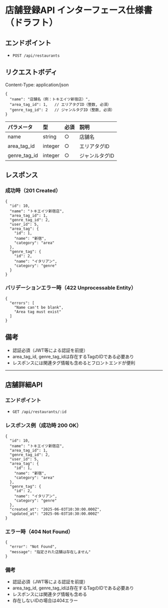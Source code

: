# 店舗登録API インターフェース仕様書（ドラフト）

## エンドポイント
- `POST /api/restaurants`

## リクエストボディ
Content-Type: application/json

```
{
  "name": "店舗名（例：トキエイツ新宿店）",
  "area_tag_id": 1,   // エリアタグID（整数, 必須）
  "genre_tag_id": 2   // ジャンルタグID（整数, 必須）
}
```

| パラメータ      | 型      | 必須 | 説明           |
|:---------------|:--------|:-----|:---------------|
| name           | string  | ○    | 店舗名         |
| area_tag_id    | integer | ○    | エリアタグID   |
| genre_tag_id   | integer | ○    | ジャンルタグID |

## レスポンス
### 成功時（201 Created）
```
{
  "id": 10,
  "name": "トキエイツ新宿店",
  "area_tag_id": 1,
  "genre_tag_id": 2,
  "user_id": 5,
  "area_tag": {
    "id": 1,
    "name": "新宿",
    "category": "area"
  },
  "genre_tag": {
    "id": 2,
    "name": "イタリアン",
    "category": "genre"
  }
}
```

### バリデーションエラー時（422 Unprocessable Entity）
```
{
  "errors": [
    "Name can't be blank",
    "Area tag must exist"
  ]
}
```

## 備考
- 認証必須（JWT等による認証を前提）
- area_tag_id, genre_tag_idは存在するTagのIDである必要あり
- レスポンスには関連タグ情報も含めるとフロントエンドが便利

---

## 店舗詳細API

### エンドポイント
- `GET /api/restaurants/:id`

### レスポンス例（成功時 200 OK）
```
{
  "id": 10,
  "name": "トキエイツ新宿店",
  "area_tag_id": 1,
  "genre_tag_id": 2,
  "user_id": 5,
  "area_tag": {
    "id": 1,
    "name": "新宿",
    "category": "area"
  },
  "genre_tag": {
    "id": 2,
    "name": "イタリアン",
    "category": "genre"
  },
  "created_at": "2025-06-03T10:30:00.000Z",
  "updated_at": "2025-06-03T10:30:00.000Z"
}
```

### エラー時（404 Not Found）
```
{
  "error": "Not Found",
  "message": "指定された店舗は存在しません"
}
```

### 備考
- 認証必須（JWT等による認証を前提）
- area_tag_id, genre_tag_idは存在するTagのIDである必要あり
- レスポンスには関連タグ情報も含める
- 存在しないIDの場合は404エラー
